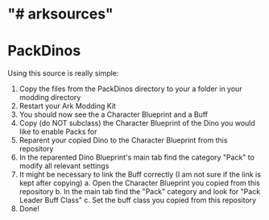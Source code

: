 "# arksources" 
=========
PackDinos
=========
Using this source is really simple:
1. Copy the files from the PackDinos directory to your a folder in your modding directory 
2. Restart your Ark Modding Kit
3. You should now see the a Character Blueprint and a Buff 
4. Copy (do NOT subclass) the Character Blueprint of the Dino you would like to enable Packs for 
5. Reparent your copied Dino to the Character Blueprint from this repository
6. In the reparented Dino Blueprint's main tab find the category "Pack" to modify all relevant settings 
7. It might be necessary to link the Buff correctly (I am not sure if the link is kept after copying)
  a. Open the Character Blueprint you copied from this repository 
  b. In the main tab find the "Pack" category and look for "Pack Leader Buff Class"
  c. Set the buff class you copied from this repository
8. Done!